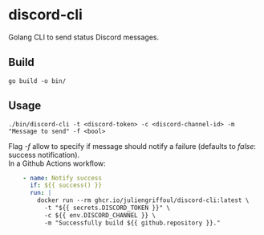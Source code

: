 # discord-cli
Golang CLI to send status Discord messages.

## Build
```
go build -o bin/
```
## Usage
```
./bin/discord-cli -t <discord-token> -c <discord-channel-id> -m "Message to send" -f <bool>
```
Flag *-f* allow to specify if message should notify a failure (defaults to *false*: success notification).  
In a Github Actions workflow:
```yml
    - name: Notify success
      if: ${{ success() }}
      run: |
        docker run --rm ghcr.io/juliengriffoul/discord-cli:latest \
          -t "${{ secrets.DISCORD_TOKEN }}" \
          -c ${{ env.DISCORD_CHANNEL }} \
          -m "Successfully build ${{ github.repository }}."
```